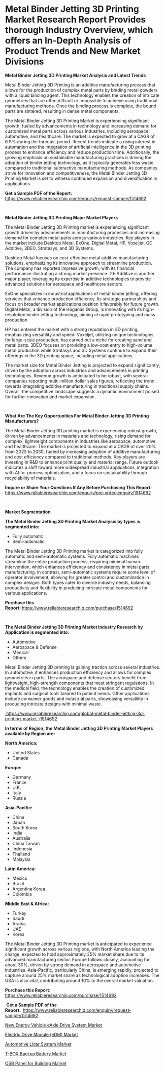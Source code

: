 <p><h1>Metal Binder Jetting 3D Printing Market Research Report Provides thorough Industry Overview, which offers an In-Depth Analysis of Product Trends and New Market Divisions</h1></p><p><strong>Metal Binder Jetting 3D Printing Market Analysis and Latest Trends</strong></p>
<p><p>Metal Binder Jetting 3D Printing is an additive manufacturing process that allows for the production of complex metal parts by binding metal powders with a liquid binding agent. This technology enables the creation of intricate geometries that are often difficult or impossible to achieve using traditional manufacturing methods. Once the binding process is complete, the bound parts are sintered, resulting in dense metal components.</p><p>The Metal Binder Jetting 3D Printing Market is experiencing significant growth, fueled by advancements in technology and increasing demand for customized metal parts across various industries, including aerospace, automotive, and healthcare. The market is expected to grow at a CAGR of 6.9% during the forecast period. Recent trends indicate a rising interest in automation and the integration of artificial intelligence in the 3D printing process to enhance efficiency and reduce production time. Additionally, the growing emphasis on sustainable manufacturing practices is driving the adoption of binder jetting technology, as it typically generates less waste compared to traditional subtractive manufacturing methods. As companies strive for innovation and competitiveness, the Metal Binder Jetting 3D Printing Market is set to witness continued expansion and diversification in applications.</p></p>
<p><strong>Get a Sample PDF of the Report:&nbsp;</strong> <a href="https://www.reliableresearchiq.com/enquiry/request-sample/1514692?utm_campaign=1159&utm_medium=2&utm_source=Github&utm_content=ia&utm_term=29032025&utm_id=metal-binder-jetting-3d-printing">https://www.reliableresearchiq.com/enquiry/request-sample/1514692</a></p>
<p>&nbsp;</p>
<p><strong>Metal Binder Jetting 3D Printing Major Market Players</strong></p>
<p><p>The Metal Binder Jetting 3D Printing market is experiencing significant growth driven by advancements in manufacturing processes and increasing demand for complex metal parts across various industries. Key players in the market include Desktop Metal, ExOne, Digital Metal, HP, Voxeljet, GE Additive, 3DEO, Stratasys, and 3D Systems. </p><p>Desktop Metal focuses on cost-effective metal additive manufacturing solutions, emphasizing its innovative approach to streamline production. The company has reported impressive growth, with its financial performance illustrating a strong market presence. GE Additive is another major player, leveraging its expertise in additive technologies to provide advanced solutions for aerospace and healthcare sectors.</p><p>ExOne specializes in industrial applications of metal binder jetting, offering services that enhance production efficiency. Its strategic partnerships and focus on broader market applications position it favorably for future growth. Digital Metal, a division of the Höganäs Group, is innovating with its high-resolution binder jetting technology, aiming at rapid prototyping and mass production.</p><p>HP has entered the market with a strong reputation in 3D printing, emphasizing versatility and speed. Voxeljet, utilizing unique technologies for large-scale production, has carved out a niche for creating sand and metal parts. 3DEO focuses on providing a low-cost entry to high-volume metal production while Stratasys and 3D Systems continue to expand their offerings in the 3D printing space, including metal applications.</p><p>The market size for Metal Binder Jetting is projected to expand significantly, driven by the adoption across industries and advancements in printing technologies. Revenue growth is anticipated to be robust, with several companies reporting multi-million dollar sales figures, reflecting the trend towards integrating additive manufacturing in traditional supply chains. Overall, the competitive landscape suggests a dynamic environment poised for further innovation and market expansion.</p></p>
<p>&nbsp;</p>
<p><strong>What Are The Key Opportunities For Metal Binder Jetting 3D Printing Manufacturers?</strong></p>
<p><p>The Metal Binder Jetting 3D printing market is experiencing robust growth, driven by advancements in materials and technology, rising demand for complex, lightweight components in industries like aerospace, automotive, and healthcare. The market is projected to expand at a CAGR of over 20% from 2023 to 2030, fueled by increasing adoption of additive manufacturing and cost efficiency compared to traditional methods. Key players are investing in R&D to enhance print quality and material range. Future outlook indicates a shift toward more widespread industrial applications, integration with AI for process optimization, and a focus on sustainability through recyclability of materials.</p></p>
<p><strong>Inquire or Share Your Questions If Any Before Purchasing This Report:</strong> <a href="https://www.reliableresearchiq.com/enquiry/pre-order-enquiry/1514692?utm_campaign=1159&utm_medium=2&utm_source=Github&utm_content=ia&utm_term=29032025&utm_id=metal-binder-jetting-3d-printing">https://www.reliableresearchiq.com/enquiry/pre-order-enquiry/1514692</a></p>
<p>&nbsp;</p>
<p><strong>Market Segmentation</strong></p>
<p><strong>The Metal Binder Jetting 3D Printing Market Analysis by types is segmented into:</strong></p>
<p><ul><li>Fully automatic</li><li>Semi-automatic</li></ul></p>
<p><p>The Metal Binder Jetting 3D Printing market is categorized into fully automatic and semi-automatic systems. Fully automatic machines streamline the entire production process, requiring minimal human intervention, which enhances efficiency and consistency in metal parts manufacturing. In contrast, semi-automatic systems require some level of operator involvement, allowing for greater control and customization in complex designs. Both types cater to diverse industry needs, balancing productivity and flexibility in producing intricate metal components for various applications.</p></p>
<p><strong>Purchase this Report:&nbsp;</strong><a href="https://www.reliableresearchiq.com/purchase/1514692?utm_campaign=1159&utm_medium=2&utm_source=Github&utm_content=ia&utm_term=29032025&utm_id=metal-binder-jetting-3d-printing">https://www.reliableresearchiq.com/purchase/1514692</a></p>
<p>&nbsp;</p>
<p><strong>The Metal Binder Jetting 3D Printing Market Industry Research by Application is segmented into:</strong></p>
<p><ul><li>Automotive</li><li>Aerospace & Defense</li><li>Medical</li><li>Others</li></ul></p>
<p><p>Metal Binder Jetting 3D printing is gaining traction across several industries. In automotive, it enhances production efficiency and allows for complex geometries in parts. The aerospace and defense sectors benefit from lightweight, high-strength components that meet stringent regulations. In the medical field, the technology enables the creation of customized implants and surgical tools tailored to patient needs. Other applications include consumer goods and industrial parts, showcasing versatility in producing intricate designs with minimal waste.</p></p>
<p><a href="https://www.reliableresearchiq.com/global-metal-binder-jetting-3d-printing-market-r1514692?utm_campaign=1159&utm_medium=2&utm_source=Github&utm_content=ia&utm_term=29032025&utm_id=metal-binder-jetting-3d-printing">&nbsp;https://www.reliableresearchiq.com/global-metal-binder-jetting-3d-printing-market-r1514692</a></p>
<p><strong>In terms of Region, the Metal Binder Jetting 3D Printing Market Players available by Region are:</strong></p>
<p>
    <p> <strong> North America: </strong>
        <ul>
            <li>United States</li>
            <li>Canada</li>
        </ul>
        </p> 
    <p> <strong> Europe: </strong>
        <ul>
            <li>Germany</li>
            <li>France</li>
            <li>U.K.</li>
            <li>Italy</li>
            <li>Russia</li>
        </ul>
        </p> 
    <p> <strong> Asia-Pacific: </strong>
        <ul>
            <li>China</li>
            <li>Japan</li>
            <li>South Korea</li>
            <li>India</li>
            <li>Australia</li>
            <li>China Taiwan</li>
            <li>Indonesia</li>
            <li>Thailand</li>
            <li>Malaysia</li>
        </ul>
        </p> 
    <p> <strong> Latin America: </strong>
        <ul>
            <li>Mexico</li>
            <li>Brazil</li>
            <li>Argentina Korea</li>
            <li>Colombia</li>
        </ul>
        </p> 
    <p> <strong> Middle East & Africa: </strong>
        <ul>
            <li>Turkey</li>
            <li>Saudi</li>
            <li>Arabia</li>
            <li>UAE</li>
            <li>Korea</li>
        </ul>
    </p>
    </p>
<p><p>The Metal Binder Jetting 3D Printing market is anticipated to experience significant growth across various regions, with North America leading the charge, expected to hold approximately 35% market share due to its advanced manufacturing sector. Europe follows closely, accounting for about 30%, driven by strong demand in aerospace and automotive industries. Asia-Pacific, particularly China, is emerging rapidly, projected to capture around 25% market share as technological adoption increases. The USA is also vital, contributing around 10% to the overall market valuation.</p></p>
<p><strong>Purchase this Report: </strong><a href="https://www.reliableresearchiq.com/purchase/1514692?utm_campaign=1159&utm_medium=2&utm_source=Github&utm_content=ia&utm_term=29032025&utm_id=metal-binder-jetting-3d-printing">https://www.reliableresearchiq.com/purchase/1514692</a></p>
<p>&nbsp;<strong>Get a Sample PDF of the Report:&nbsp;&nbsp;</strong><a href="https://www.reliableresearchiq.com/enquiry/request-sample/1514692?utm_campaign=1159&utm_medium=2&utm_source=Github&utm_content=ia&utm_term=29032025&utm_id=metal-binder-jetting-3d-printing">https://www.reliableresearchiq.com/enquiry/request-sample/1514692</a></p>
<p><strong></strong></p>
<p><p><a href="https://github.com/rndwazeri/Market-Research-Report-List-1/blob/main/new-energy-vehicle-eaxle-drive-system-market.md?utm_campaign=1159&utm_medium=2&utm_source=Github&utm_content=ia&utm_term=29032025&utm_id=metal-binder-jetting-3d-printing">New Energy Vehicle eAxle Drive System Market</a></p><p><a href="https://github.com/dubelsuehsik/Market-Research-Report-List-1/blob/main/electric-drive-module-edm-market.md?utm_campaign=1159&utm_medium=2&utm_source=Github&utm_content=ia&utm_term=29032025&utm_id=metal-binder-jetting-3d-printing">Electric Drive Module (eDM) Market</a></p><p><a href="https://github.com/lolahberkik5/Market-Research-Report-List-1/blob/main/automotive-lidar-system-market.md?utm_campaign=1159&utm_medium=2&utm_source=Github&utm_content=ia&utm_term=29032025&utm_id=metal-binder-jetting-3d-printing">Automotive Lidar System Market</a></p><p><a href="https://github.com/nikkoureta1y/Market-Research-Report-List-1/blob/main/t-box-backup-battery-market.md?utm_campaign=1159&utm_medium=2&utm_source=Github&utm_content=ia&utm_term=29032025&utm_id=metal-binder-jetting-3d-printing">T-BOX Backup Battery Market</a></p><p><a href="https://github.com/bloggglazaie/Market-Research-Report-List-1/blob/main/osb-panel-for-building-market.md?utm_campaign=1159&utm_medium=2&utm_source=Github&utm_content=ia&utm_term=29032025&utm_id=metal-binder-jetting-3d-printing">OSB Panel for Building Market</a></p></p>